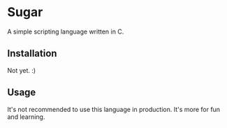 # Sugar
A simple scripting language written in C.

## Installation
Not yet. :)

## Usage
It's not recommended to use this language in production. It's more for fun and learning.